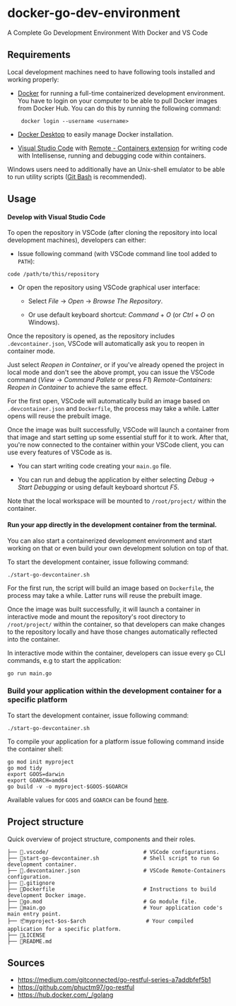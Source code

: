 # docker-go-dev-environment
 A Complete Go Development Environment With Docker and VS Code

## Requirements

Local development machines need to have following tools installed and working properly:

- [Docker](https:://www.docker.com) for running a full-time containerized development environment. You have to login on your computer to be able to pull Docker images from Docker Hub. You can do this by running the following command:

  ```
   docker login --username <username>
  ```

- [Docker Desktop](https://www.docker.com/products/docker-desktop/) to easily manage Docker installation.

- [Visual Studio Code](https://code.visualstudio.com) with [Remote - Containers extension](https://marketplace.visualstudio.com/items?itemName=ms-vscode-remote.remote-containers) for writing code with Intellisense, running and debugging code within containers.

Windows users need to additionally have an Unix-shell emulator to be able to run utility scripts ([Git Bash](https://gitforwindows.org) is recommended).

## Usage

#### Develop with Visual Studio Code

To open the repository in VSCode (after cloning the repository into local development machines), developers can either:

- Issue following command (with VSCode command line tool added to `PATH`):

``` shell
code /path/to/this/repository
```

- Or open the repository using VSCode graphical user interface:

  - Select *File* → *Open* → *Browse The Repository*.

  - Or use default keyboard shortcut: *Command* + *O* (or *Ctrl* + *O* on Windows).

Once the repository is opened, as the repository includes `.devcontainer.json`, VSCode will automatically ask you to reopen in container mode.

Just select *Reopen in Container*, or if you've already opened the project in local mode and don't see the above prompt, you can issue the VSCode command (*View* → *Command Pallete* or press *F1*) *Remote-Containers: Reopen in Container* to achieve the same effect.

For the first open, VSCode will automatically build an image based on `.devcontainer.json` and `Dockerfile`, the process may take a while. Latter opens will reuse the prebuilt image.

Once the image was built successfully, VSCode will launch a container from that image and start setting up some essential stuff for it to work. After that, you're now connected to the container within your VSCode client, you can use every features of VSCode as is.

- You can start writing code creating your `main.go` file.

- You can run and debug the application by either selecting *Debug* → *Start Debugging* or using default keyboard shortcut *F5*.

Note that the local workspace will be mounted to `/root/project/` within the container.

#### Run your app directly in the development container from the terminal.

You can also start a containerized development environment and start working on that or even build your own development solution on top of that.

To start the development container, issue following command:

``` shell
./start-go-devcontainer.sh
```

For the first run, the script will build an image based on `Dockerfile`, the process may take a while. Latter runs will reuse the prebuilt image.

Once the image was built successfully, it will launch a container in interactive mode and mount the repository's root directory to `/root/project/` within the container, so that developers can make changes to the repository locally and have those changes automatically reflected into the container.

In interactive mode within the container, developers can issue every `go` CLI commands, e.g to start the application:

``` shell
go run main.go
```

### Build your application within the development container for a specific platform

To start the development container, issue following command:

```
./start-go-devcontainer.sh
```
To compile your application for a platform issue following command inside the container shell:

```
go mod init myproject
go mod tidy
export GOOS=darwin
export GOARCH=amd64
go build -v -o myproject-$GOOS-$GOARCH
```
Available values for `GOOS` and `GOARCH` can be found [here](https://golang.org/doc/install/source#environment).

## Project structure

Quick overview of project structure, components and their roles.

```
├── 📁.vscode/                              # VSCode configurations.
├── 📄start-go-devcontainer.sh              # Shell script to run Go development container.
├── 📄.devcontainer.json                    # VSCode Remote-Containers configuration.
├── 📄.gitignore
├── 📄Dockerfile                            # Instructions to build development Docker image.
├── 📄go.mod                                # Go module file.
├── 🚀main.go                               # Your application code's main entry point.
├── 📦myproject-$os-$arch                   # Your compiled application for a specific platform.
├── 📖LICENSE
├── 📖README.md
```

## Sources
- https://medium.com/gitconnected/go-restful-series-a7addbfef5b1
- https://github.com/phuctm97/go-restful
- https://hub.docker.com/_/golang
